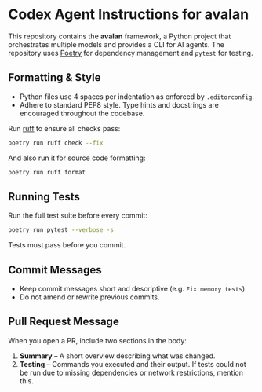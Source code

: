# Codex Agent Instructions for avalan

This repository contains the **avalan** framework, a Python project that orchestrates multiple models and provides a CLI for AI agents.  The repository uses [Poetry](https://python-poetry.org/) for dependency management and `pytest` for testing.

## Formatting & Style

- Python files use 4 spaces per indentation as enforced by `.editorconfig`.
- Adhere to standard PEP8 style.  Type hints and docstrings are encouraged throughout the codebase.

Run [ruff](https://docs.astral.sh/ruff/) to ensure all checks pass:

```bash
poetry run ruff check --fix
```

And also run it for source code formatting:

```bash
poetry run ruff format
```

## Running Tests

Run the full test suite before every commit:

```bash
poetry run pytest --verbose -s
```

Tests must pass before you commit.

## Commit Messages

- Keep commit messages short and descriptive (e.g. `Fix memory tests`).
- Do not amend or rewrite previous commits.

## Pull Request Message

When you open a PR, include two sections in the body:

1. **Summary** – A short overview describing what was changed.
2. **Testing** – Commands you executed and their output.  If tests could not be run due to missing dependencies or network restrictions, mention this.

